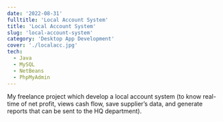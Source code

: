 ```yaml
---
date: '2022-08-31'
fulltitle: 'Local Account System'
title: 'Local Account System'
slug: 'local-account-system'
category: 'Desktop App Development'
cover: './localacc.jpg'
tech:
  - Java
  - MySQL
  - NetBeans
  - PhpMyAdmin
---
```


My freelance project which develop a local account system (to know real-time of net profit, views cash flow, save supplier’s data, and generate reports that can be sent to the HQ department).
